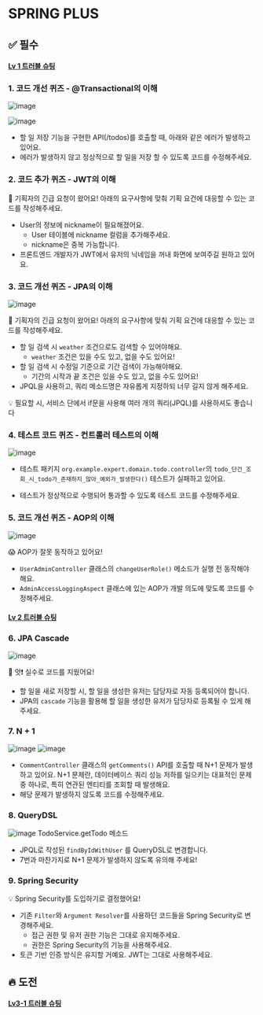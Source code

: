 # SPRING PLUS

## ✅ 필수

#### <a href = "https://dimenshun.tistory.com/151?category=1228321">Lv 1 트러블 슈팅</a>

### 1. 코드 개선 퀴즈 - @Transactional의 이해

![image](https://github.com/user-attachments/assets/49a10604-70bd-45ab-ae30-cf09709d7fbb)

![image](https://github.com/user-attachments/assets/547fd514-665d-449b-917e-c9596acefa78)

- 할 일 저장 기능을 구현한 API(/todos)를 호출할 때, 아래와 같은 에러가 발생하고 있어요.
- 에러가 발생하지 않고 정상적으로 할 일을 저장 할 수 있도록 코드를 수정해주세요.

### 2. 코드 추가 퀴즈 - JWT의 이해

🚨 기획자의 긴급 요청이 왔어요!
아래의 요구사항에 맞춰 기획 요건에 대응할 수 있는 코드를 작성해주세요.

- User의 정보에 nickname이 필요해졌어요.
    - User 테이블에 nickname 컬럼을 추가해주세요.
    - nickname은 중복 가능합니다.
- 프론트엔드 개발자가 JWT에서 유저의 닉네임을 꺼내 화면에 보여주길 원하고 있어요.

### 3. 코드 개선 퀴즈 -  JPA의 이해

![image](https://github.com/user-attachments/assets/ff5046b5-ac57-4418-9083-7ff81b1c8a59)

🚨 기획자의 긴급 요청이 왔어요!
아래의 요구사항에 맞춰 기획 요건에 대응할 수 있는 코드를 작성해주세요.

- 할 일 검색 시 `weather` 조건으로도 검색할 수 있어야해요.
    - `weather` 조건은 있을 수도 있고, 없을 수도 있어요!
- 할 일 검색 시 수정일 기준으로 기간 검색이 가능해야해요.
    - 기간의 시작과 끝 조건은 있을 수도 있고, 없을 수도 있어요!
- JPQL을 사용하고, 쿼리 메소드명은 자유롭게 지정하되 너무 길지 않게 해주세요.

💡 필요할 시, 서비스 단에서 if문을 사용해 여러 개의 쿼리(JPQL)를 사용하셔도 좋습니다

### 4. 테스트 코드 퀴즈 - 컨트롤러 테스트의 이해

![image](https://github.com/user-attachments/assets/6e1ed14f-8c4c-4d30-9d28-40df86f241f2)

- 테스트 패키지 `org.example.expert.domain.todo.controller`의 `todo_단건_조회_시_todo가_존재하지_않아_예외가_발생한다()` 테스트가 실패하고 있어요.

- 테스트가 정상적으로 수행되어 통과할 수 있도록 테스트 코드를 수정해주세요.

### 5. 코드 개선 퀴즈 - AOP의 이해

![image](https://github.com/user-attachments/assets/1fbadba8-85d7-4954-a2c0-4d4831a8799a)

😱 AOP가 잘못 동작하고 있어요!
- `UserAdminController` 클래스의 `changeUserRole()` 메소드가 실행 전 동작해야해요.
- `AdminAccessLoggingAspect` 클래스에 있는 AOP가 개발 의도에 맞도록 코드를 수정해주세요.


#### <a href = "https://dimenshun.tistory.com/157">Lv 2 트러블 슈팅</a>

### 6. JPA Cascade

![image](https://github.com/user-attachments/assets/d29e3a88-c990-4861-abad-c3ef69c822bd)

🤔 앗❗ 실수로 코드를 지웠어요!

- 할 일을 새로 저장할 시, 할 일을 생성한 유저는 담당자로 자동 등록되어야 합니다.
- JPA의 `cascade` 기능을 활용해 할 일을 생성한 유저가 담당자로 등록될 수 있게 해주세요.

### 7. N + 1

![image](https://github.com/user-attachments/assets/0197ada0-1d20-4539-b77d-e7a4a1ea9142)
![image](https://github.com/user-attachments/assets/519b252b-697b-457d-b847-44a8f6c5cb7f)

- `CommentController` 클래스의 `getComments()` API를 호출할 때 N+1 문제가 발생하고 있어요. N+1 문제란, 데이터베이스 쿼리 성능 저하를 일으키는 대표적인 문제 중 하나로, 특히 연관된 엔티티를 조회할 때 발생해요.
- 해당 문제가 발생하지 않도록 코드를 수정해주세요.

### 8. QueryDSL

![image](https://github.com/user-attachments/assets/55305b16-2f54-4f33-96f8-b7227bd976cf)
TodoService.getTodo 메소드

- JPQL로 작성된 `findByIdWithUser` 를 QueryDSL로 변경합니다.
- 7번과 마찬가지로 N+1 문제가 발생하지 않도록 유의해 주세요!

### 9. Spring Security

💡 Spring Security를 도입하기로 결정했어요!

- 기존 `Filter`와 `Argument Resolver`를 사용하던 코드들을 Spring Security로 변경해주세요.
    - 접근 권한 및 유저 권한 기능은 그대로 유지해주세요.
    - 권한은 Spring Security의 기능을 사용해주세요.
- 토큰 기반 인증 방식은 유지할 거예요. JWT는 그대로 사용해주세요.

## 🔥 도전

#### <a href = "https://dimenshun.tistory.com/170">Lv3-1 트러블 슈팅</a>
